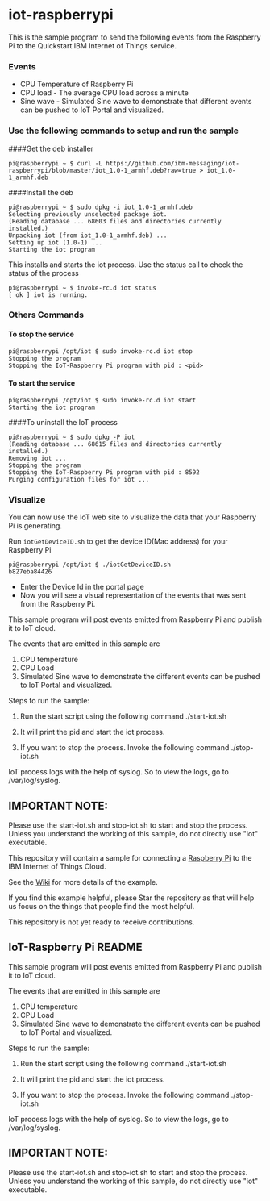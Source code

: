 iot-raspberrypi
===============
This is the sample program to send the following events from the Raspberry Pi to the Quickstart IBM Internet of Things service. 

### Events
* CPU Temperature of Raspberry Pi
* CPU load - The average CPU load across a minute
* Sine wave - Simulated Sine wave to demonstrate that different events can be pushed to IoT Portal and visualized.

### Use the following commands to setup and run the sample


####Get the deb installer
```
pi@raspberrypi ~ $ curl -L https://github.com/ibm-messaging/iot-raspberrypi/blob/master/iot_1.0-1_armhf.deb?raw=true > iot_1.0-1_armhf.deb
```

####Install the deb
```
pi@raspberrypi ~ $ sudo dpkg -i iot_1.0-1_armhf.deb
Selecting previously unselected package iot.
(Reading database ... 68603 files and directories currently installed.)
Unpacking iot (from iot_1.0-1_armhf.deb) ...
Setting up iot (1.0-1) ...
Starting the iot program
```

This installs and starts the iot process.  Use the status call to check the status of the process
```
pi@raspberrypi ~ $ invoke-rc.d iot status
[ ok ] iot is running.
```

### Others Commands

#### To stop the service
```
pi@raspberrypi /opt/iot $ sudo invoke-rc.d iot stop
Stopping the program
Stopping the IoT-Raspberry Pi program with pid : <pid>
```

#### To start the service
```
pi@raspberrypi /opt/iot $ sudo invoke-rc.d iot start
Starting the iot program
```

####To uninstall the IoT process
```
pi@raspberrypi ~ $ sudo dpkg -P iot
(Reading database ... 68615 files and directories currently installed.)
Removing iot ...
Stopping the program
Stopping the IoT-Raspberry Pi program with pid : 8592
Purging configuration files for iot ...
```


### Visualize

You can now use the IoT web site to visualize the data that your Raspberry Pi is generating. 

Run `iotGetDeviceID.sh` to get the device ID(Mac address) for your Raspberry Pi

```
pi@raspberrypi /opt/iot $ ./iotGetDeviceID.sh
b827eba84426
```

* Enter the Device Id in the portal page
* Now you will see a visual representation of the events that was sent from the Raspberry Pi.


This sample program will post events emitted from Raspberry Pi and publish it to IoT cloud. 

The events that are emitted in this sample are 

1. CPU temperature
2. CPU Load
3. Simulated Sine wave to demonstrate the different events can be pushed to IoT Portal and visualized.

Steps to run the sample:

1. Run the start script using the following command 
	./start-iot.sh

2. It will print the pid and start the iot process. 

3. If you want to stop the process. Invoke the following command
	./stop-iot.sh
	
	
IoT process logs with the help of syslog. So to view the logs, go to /var/log/syslog. 


IMPORTANT NOTE:
---------------
Please use the start-iot.sh and stop-iot.sh to start and stop the process. Unless you understand the working of this 
sample, do not directly use "iot" executable. 




This repository will contain a sample for connecting a [Raspberry Pi](http://www.raspberrypi.org/) to the IBM Internet of Things Cloud.

See the [Wiki](https://github.com/ibm-messaging/iot-raspberrypi/wiki) for more details of the example.

If you find this example helpful, please Star the repository as that will help us focus on the things that people find the most helpful.

This repository is not yet ready to receive contributions.



IoT-Raspberry Pi README
------------------------

This sample program will post events emitted from Raspberry Pi and publish it to IoT cloud. 

The events that are emitted in this sample are 

1. CPU temperature
2. CPU Load
3. Simulated Sine wave to demonstrate the different events can be pushed to IoT Portal and visualized.

Steps to run the sample:

1. Run the start script using the following command 
	./start-iot.sh

2. It will print the pid and start the iot process. 

3. If you want to stop the process. Invoke the following command
	./stop-iot.sh
	
	
IoT process logs with the help of syslog. So to view the logs, go to /var/log/syslog. 


IMPORTANT NOTE:
---------------
Please use the start-iot.sh and stop-iot.sh to start and stop the process. Unless you understand the working of this 
sample, do not directly use "iot" executable. 



